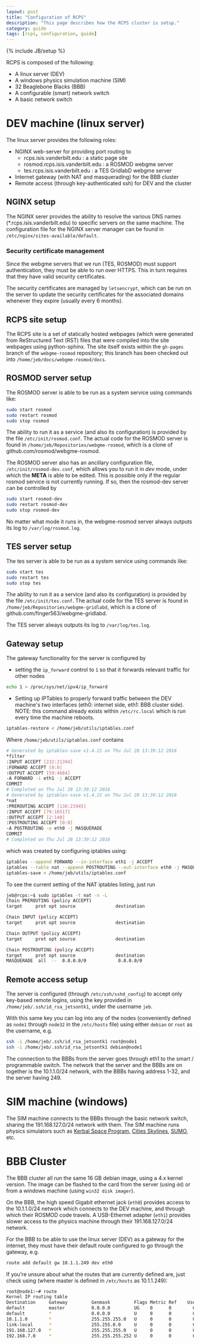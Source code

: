 ```yaml
---
layout: post
title: "Configuration of RCPS"
description: "This page describes how the RCPS cluster is setup."
category: guide
tags: [rcps, configuration, guide]
---
```

{% include JB/setup %}

RCPS is composed of the following:

* A linux server (DEV)
* A windows physics simulation machine (SIM)
* 32 Beaglebone Blacks (BBB)
* A configurable (smart) network switch
* A basic network switch

# DEV machine (linux server)

The linux server provides the following roles:

* NGINX web-server for providing port routing to
  * rcps.isis.vanderbilt.edu : a static page site
  * rosmod.rcps.isis.vanderbilt.edu : a ROSMOD webgme server
  * tes.rcps.isis.vanderbilt.edu : a TES GridlabD webgme server
* Internet gateway (with NAT and masquerading) for the BBB cluster
* Remote access (through key-authenticated ssh) for DEV and the cluster

## NGINX setup

The NGINX serer provides the ability to resolve the various DNS names
(*.rcps.isis.vanderbilt.edu) to specific servers on the same
machine. The configuration file for the NGINX server manager can be
found in `/etc/nginx/sites-available/default`.

### Security certificate management

Since the webgme servers that we run (TES, ROSMOD) must support
authentication, they must be able to run over HTTPS. This in turn
requires that they have valid security certificates.

The security certificates are managed by `letsencrypt`, which can be
run on the server to update the security certificates for the
associated domains whenever they expire (usually every 6 months).

## RCPS site setup

The RCPS site is a set of statically hosted webpages (which were
generated from ReStructured Text (RST) files that were compiled into
the site webpages using python-sphinx. The site itself exists within
the `gh-pages` branch of the `webgme-rosmod` repository; this branch
has been checked out into `/home/jeb/docs/webgme-rosmod/docs`.

## ROSMOD server setup

The ROSMOD server is able to be run as a system service using commands
like:

```bash
sudo start rosmod
sudo restart rosmod
sudo stop rosmod
```

The ability to run it as a service (and also its configuration) is
provided by the file `/etc/init/rosmod.conf`. The actual code for the
ROSMOD server is found in `/home/jeb/Repositories/webgme-rosmod`,
which is a clone of github.com/rosmod/webgme-rosmod.

The ROSMOD server also has an ancillary configuration file,
`/etc/init/rosmod-dev.conf`, which allows you to run it in _dev_ mode,
under which the **META** is able to be edited. This is possible only
if the regular rosmod service is not currently running.  If so, then
the rosmod-dev server can be controlled by

```bash
sudo start rosmod-dev
sudo restart rosmod-dev
sudo stop rosmod-dev
```

No matter what mode it runs in, the webgme-rosmod server always
outputs its log to `/var/log/rosmod.log`.

## TES server setup

The tes server is able to be run as a system service using commands
like:

```bash
sudo start tes
sudo restart tes
sudo stop tes
```

The ability to run it as a service (and also its configuration) is
provided by the file `/etc/init/tes.conf`. The actual code for the TES
server is found in `/home/jeb/Repositories/webgme-gridlabd`, which is
a clone of github.com/finger563/webgme-gridlabd.

The TES server always outputs its log to `/var/log/tes.log`.

## Gateway setup

The gateway functionality for the server is configured by

* setting the `ip_forward` control to `1` so that it forwards relevant
  traffic for other nodes

```bash
echo 1 > /proc/sys/net/ipv4/ip_forward
```

* Setting up IPTables to properly forward traffic between the DEV
  machine's two interfaces (eth0: internet side, eth1: BBB cluster
  side).  NOTE: this command already exists within `/etc/rc.local`
  which is run every time the machine reboots.

```bash
iptables-restore < /home/jeb/utils/iptables.conf
```

  Where `/home/jeb/utils/iptables.conf` contains

```bash
# Generated by iptables-save v1.4.21 on Thu Jul 28 13:39:12 2016
*filter
:INPUT ACCEPT [232:21394]
:FORWARD ACCEPT [0:0]
:OUTPUT ACCEPT [59:4684]
-A FORWARD -i eth1 -j ACCEPT
COMMIT
# Completed on Thu Jul 28 13:39:12 2016
# Generated by iptables-save v1.4.21 on Thu Jul 28 13:39:12 2016
*nat
:PREROUTING ACCEPT [138:21945]
:INPUT ACCEPT [79:16517]
:OUTPUT ACCEPT [2:140]
:POSTROUTING ACCEPT [0:0]
-A POSTROUTING -o eth0 -j MASQUERADE
COMMIT
# Completed on Thu Jul 28 13:39:12 2016
```

  which was created by configuring iptables using:

```bash
iptables --append FORWARD --in-interface eth1 -j ACCEPT
iptables --table nat --append POSTROUTING --out-interface eth0 -j MASQUERADE
iptables-save > /home/jeb/utils/iptables.conf
```

To see the current setting of the NAT iptables listing, just run

```bash
jeb@rcps:~$ sudo iptables -t nat -n -L
Chain PREROUTING (policy ACCEPT)
target     prot opt source               destination

Chain INPUT (policy ACCEPT)
target     prot opt source               destination

Chain OUTPUT (policy ACCEPT)
target     prot opt source               destination

Chain POSTROUTING (policy ACCEPT)
target     prot opt source               destination
MASQUERADE  all  --  0.0.0.0/0            0.0.0.0/0
```

## Remote access setup

The server is configured (through `/etc/ssh/sshd_config`) to accept
only key-based remote logins, using the key provided in
`/home/jeb/.ssh/id_rsa_jetsontk1`, under the username `jeb`.

With this same key you can log into any of the nodes (conveniently
defined as `node1` through `node32` in the `/etc/hosts` file) using
either `debian` or `root` as the username, e.g.

```bash
ssh -i /home/jeb/.ssh/id_rsa_jetsontk1 root@node1
ssh -i /home/jeb/.ssh/id_rsa_jetsontk1 debian@node1
```

The connection to the BBBs from the server goes through eth1 to the
smart / programmable switch. The network that the server and the BBBs
are on together is the 10.1.1.0/24 network, with the BBBs having
address 1-32, and the server having 249.

# SIM machine (windows)

The SIM machine connects to the BBBs through the basic network switch,
sharing the 191.168.127.0/24 network with them. The SIM machine runs
physics simulators such as
[Kerbal Space Program](http://www.kerbalspaceprogram.com),
[Cities Skylines](http://www.citiesskylines.com),
[SUMO](http://sumo.dlr.de/wiki/Main_Page), etc.

# BBB Cluster

The BBB cluster all run the same 16 GB debian image, using a 4.x
kernel version. The image can be flashed to the card from the server
(using `dd`) or from a windows machine (using `win32 disk imager`).

On the BBB, the high speed Gigabit ethernet jack (`eth0`) provides
access to the 10.1.1.0/24 network which connects to the DEV machine,
and through which their ROSMOD code travels. A USB-Ethernet adapter
(`eth1`) provides slower access to the physics machine through their
191.168.127.0/24 network.

For the BBB to be able to use the linux server (DEV) as a gateway for
the internet, they must have their default route configured to go
through the gateway, e.g.

```bash
route add default gw 10.1.1.249 dev eth0
```

If you're unsure about what the routes that are currently defined are,
just check using (where master is defined in `/etc/hosts` as
10.1.1.249):

```bash
root@node1:~# route
Kernel IP routing table
Destination     Gateway         Genmask         Flags Metric Ref    Use Iface
default         master          0.0.0.0         UG    0      0        0 eth0
default         *               0.0.0.0         U     0      0        0 eth1
10.1.1.0        *               255.255.255.0   U     0      0        0 eth0
link-local      *               255.255.0.0     U     0      0        0 eth1
191.168.127.0   *               255.255.255.0   U     0      0        0 eth1
192.168.7.0     *               255.255.255.252 U     0      0        0 usb0
```
